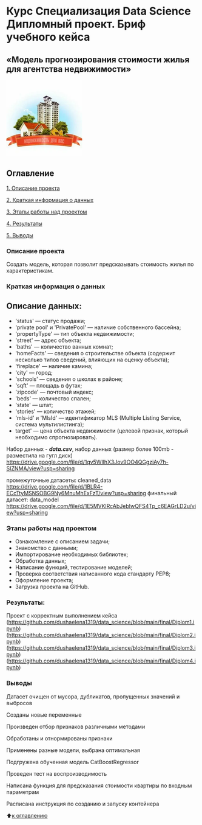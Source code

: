 # Курс Специализация Data Science Дипломный проект. Бриф учебного кейса 
## «Модель прогнозирования стоимости жилья для агентства недвижимости»

<img src="foto.png" alt="alt text" width="200"/>

## Оглавление

[1. Описание проекта](https://github.com/dushaelena1319/data_science/blob/main/final/README.md#Описание-проекта)

[2. Краткая информация о данных](https://github.com/dushaelena1319/data_science/blob/main/final/README.md#Краткая-информация-о-данных)

[3. Этапы работы над проектом](https://github.com/dushaelena1319/data_science/blob/main/final/README.md#Этапы-работы-над-проектом)

[4. Результаты](https://github.com/dushaelena1319/data_science/blob/main/final/README.md#Результаты)

[5. Выводы](https://github.com/dushaelena1319/data_science/blob/main/final/README.md#Выводы)  

### Описание проекта
Cоздать модель, которая позволит предсказывать стоимость жилья по характеристикам.

### Краткая информация о данных

## Описание данных:
* 'status' — статус продажи;
* 'private pool' и 'PrivatePool' — наличие собственного бассейна;
* 'propertyType' — тип объекта недвижимости;
* 'street' — адрес объекта;
* 'baths' — количество ванных комнат;
* 'homeFacts' — сведения о строительстве объекта (содержит несколько
типов сведений, влияющих на оценку объекта);
* 'fireplace' — наличие камина;
* 'city' — город;
* 'schools' — сведения о школах в районе;
* 'sqft' — площадь в футах;
* 'zipcode' — почтовый индекс;
* 'beds' — количество спален;
* 'state' — штат;
* 'stories' — количество этажей;
* 'mls-id' и 'MlsId' — идентификатор MLS (Multiple Listing Service, система
мультилистинга);
* target' — цена объекта недвижимости (целевой признак, который
необходимо спрогнозировать).

Набор данных - ***data.csv***, набор данных (размер более 100mb - разместила на гугл диск) https://drive.google.com/file/d/1qv5WIlhX3Jov9OO4QGgziAy7h-SIZNMA/view?usp=sharing

промежуточные датасеты: cleaned_data https://drive.google.com/file/d/1BLR4-ECcTtyMSNSOBG9Ny6MnuMhExFzT/view?usp=sharing
финальный датасет: data_model https://drive.google.com/file/d/1E5MVKlRcAbJebIwQFS4Tp_c6EAGrLD2u/view?usp=sharing

### Этапы работы над проектом
- Ознакомление с описанием задачи;
- Знакомство с данными;
- Импортирование необходимых библиотек;
- Обработка данных;
- Написание функций, тестирование моделей;
- Проверка соответствия написанного кода стандарту PEP8;
- Оформление проекта;
- Загрузка проекта на GitHub.

### Результаты:

Проект c корректным выполнением кейса (https://github.com/dushaelena1319/data_science/blob/main/final/Diplom1.ipynb)
(https://github.com/dushaelena1319/data_science/blob/main/final/Diplom2.ipynb)
(https://github.com/dushaelena1319/data_science/blob/main/final/Diplom3.ipynb)
(https://github.com/dushaelena1319/data_science/blob/main/final/Diplom4.ipynb)

### Выводы
Датасет очищен от мусора, дубликатов, пропущенных значений и выбросов

Созданы новые переменные

Произведен отбор признаков различными методами

Обработаны и отнормированы признаки

Применены разные модели, выбрана оптимальная

Подгружена обученная модель CatBoostRegressor

Проведен тест на воспроизводимость

Написана функция для предсказания стоимости квартиры по входным параметрам

Расписана инструкция по созданию и запуску контейнера

:arrow_up:[к оглавлению](https://github.com/dushaelena1319/data_science/blob/main/final/README.md#Оглавление)